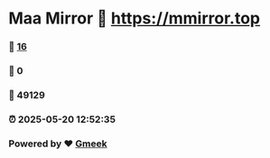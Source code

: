 # Maa Mirror :link: https://mmirror.top 
### :page_facing_up: [16](https://mmirror.top/tag.html) 
### :speech_balloon: 0 
### :hibiscus: 49129 
### :alarm_clock: 2025-05-20 12:52:35 
### Powered by :heart: [Gmeek](https://github.com/Meekdai/Gmeek)

